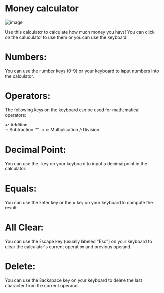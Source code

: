 # Money calculator
![image](https://github.com/muhamad-bilal/calculator/assets/125897574/bb387d06-4c94-476c-9b8b-60f9d2bba3aa)

Use this calculator to calculate how much money you have!
You can click on the caluculator to use them or you can use the keyboard!
# Numbers:
You can use the number keys (0-9) on your keyboard to input numbers into the calculator.

# Operators:
The following keys on the keyboard can be used for mathematical operators:

+: Addition  
-: Subtraction
'*' or x: Multiplication
/: Division
# Decimal Point:
You can use the . key on your keyboard to input a decimal point in the calculator.

# Equals:
You can use the Enter key or the = key on your keyboard to compute the result.

# All Clear: 
You can use the Escape key (usually labeled "Esc") on your keyboard to clear the calculator's current operation and previous operand.

# Delete: 
You can use the Backspace key on your keyboard to delete the last character from the current operand.
